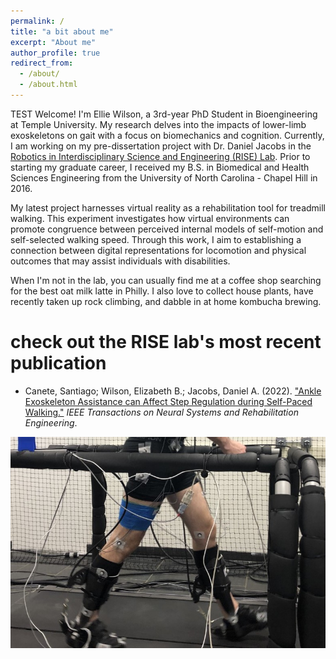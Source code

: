 ```yaml
---
permalink: /
title: "a bit about me"
excerpt: "About me"
author_profile: true
redirect_from: 
  - /about/
  - /about.html
---
```


TEST Welcome! I'm Ellie Wilson, a 3rd-year PhD Student in Bioengineering at Temple University. My research delves into the impacts of lower-limb exoskeletons on gait with a focus on biomechanics and cognition. Currently, I am working on my pre-dissertation project with Dr. Daniel Jacobs in the [Robotics in Interdisciplinary Science and Engineering (RISE) Lab](https://sites.temple.edu/rise/). Prior to starting my graduate career, I received my B.S. in Biomedical and Health Sciences Engineering from the University of North Carolina - Chapel Hill in 2016.

My latest project harnesses virtual reality as a rehabilitation tool for treadmill walking. This experiment investigates how virtual environments can promote congruence between perceived internal models of self-motion and self-selected walking speed. Through this work, I aim to establishing a connection between digital representations for locomotion and physical outcomes that may assist individuals with disabilities. 

When I'm not in the lab, you can usually find me at a coffee shop searching for the best oat milk latte in Philly. I also love to collect house plants, have recently taken up rock climbing, and dabble in at home kombucha brewing.

check out the RISE lab's most recent publication
======

* Canete, Santiago; Wilson, Elizabeth B.; Jacobs, Daniel A. (2022). ["Ankle Exoskeleton Assistance can Affect Step Regulation during Self-Paced Walking."](https://ieeexplore.ieee.org/abstract/document/9970378) <i>IEEE Transactions on Neural Systems and Rehabilitation Engineering</i>.

![Exoskeleton Image](/images/walking_exo_cropped_fullbody.jpg)